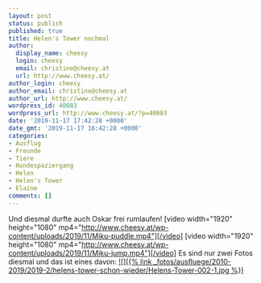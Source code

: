 ```yaml
---
layout: post
status: publish
published: true
title: Helen's Tower nochmal
author:
  display_name: cheesy
  login: cheesy
  email: christine@cheesy.at
  url: http://www.cheesy.at/
author_login: cheesy
author_email: christine@cheesy.at
author_url: http://www.cheesy.at/
wordpress_id: 40083
wordpress_url: http://www.cheesy.at/?p=40083
date: '2019-11-17 17:42:28 +0000'
date_gmt: '2019-11-17 16:42:28 +0000'
categories:
- Ausflug
- Freunde
- Tiere
- Hundespaziergang
- Helen
- Helen's Tower
- Elaine
comments: []
---
```

Und diesmal durfte auch Oskar frei rumlaufen!
[video width="1920" height="1080" mp4="http://www.cheesy.at/wp-content/uploads/2019/11/Miku-puddle.mp4"][/video]
[video width="1920" height="1080" mp4="http://www.cheesy.at/wp-content/uploads/2019/11/Miku-jump.mp4"][/video]
Es sind nur zwei Fotos diesmal und das ist eines davon:
[![]({% link _fotos/ausfluege/2010-2019/2019-2/helens-tower-schon-wieder/Helens-Tower-002-1.jpg %})](http://www.cheesy.at/fotos/ausfluege/helens-tower-schon-wieder/)
